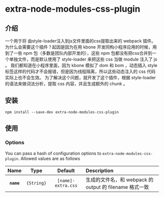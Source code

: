 # extra-node-modules-css-plugin

## 介绍

一个用于将 由style-loader注入到js文件里面的css提取出来的 webpack 插件。
为什么会需要这个插件？起因是因为在用 kbone 开发同构小程序应用的时候，用到了一些 npm 包（多数是团队内部开发的），这些 npm 包都没有把css合并到一个单独文件，而是默认使用了 style-loader 来把这些 css 当做 module 注入了 js 。
我们都知道在小程序里面，因为 kbone 模拟了 dom 和 bom ，动态插入 style 标签这样的代码才不会报错，但是因为线程隔离，所以这些动态注入的 css 代码实际上也不会生效。
为了解决这个问题，就开发了这个插件，根据 style-loader 的语法来做词法分析，提取 css 内容，并且生成额外的 chunk 。

## 安装

```
npm install --save-dev extra-node-modules-css-plugin
```

## 使用

### Options

You can pass a hash of configuration options to `extra-node-modules-css-plugin`.
Allowed values are as follows

|Name|Type|Default|Description|
|:--:|:--:|:-----:|:----------|
|**`name`**|`{String}`|`[name]-extra.css`|生成的文件名，和 webpack 的 output 的 filename 格式一致|
